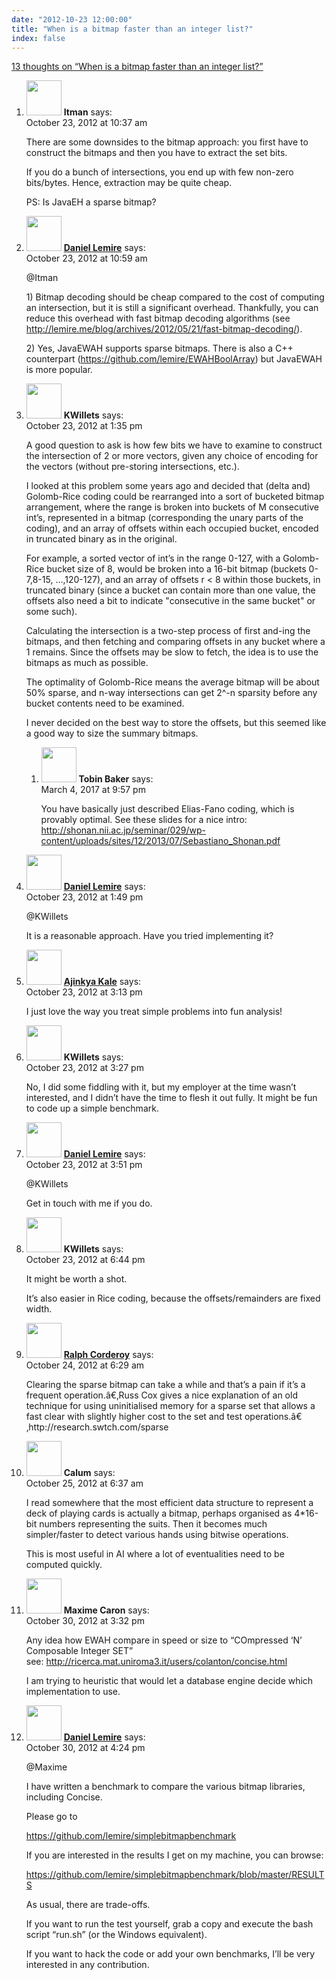 ```yaml
---
date: "2012-10-23 12:00:00"
title: "When is a bitmap faster than an integer list?"
index: false
---
```


[13 thoughts on &ldquo;When is a bitmap faster than an integer list?&rdquo;](/lemire/blog/2012/10-23-when-is-a-bitmap-faster-than-an-integer-list)

<ol class="comment-list">
<li id="comment-57980" class="comment even thread-even depth-1">
<div class="comment-author vcard">
<img alt src="https://secure.gravatar.com/avatar/cdbd04afdb5401d1cbbd390416f3c1e3?s=56&#038;d=mm&#038;r=g" srcset="https://secure.gravatar.com/avatar/cdbd04afdb5401d1cbbd390416f3c1e3?s=112&#038;d=mm&#038;r=g 2x" class="avatar avatar-56 photo" height="56" width="56" decoding="async" /> <b class="fn">Itman</b> <span class="says">says:</span> </div>
<div class="comment-metadata"><time datetime="2012-10-23T10:37:04+00:00">October 23, 2012 at 10:37 am</time></a> </div>
<div class="comment-content">
<p>There are some downsides to the bitmap approach: you first have to construct the bitmaps and then you have to extract the set bits. </p>
<p>If you do a bunch of intersections, you end up with few non-zero bits/bytes. Hence, extraction may be quite cheap.</p>
<p>PS: Is JavaEH a sparse bitmap?</p>
</div>
</li>
<li id="comment-57981" class="comment byuser comment-author-lemire bypostauthor odd alt thread-odd thread-alt depth-1">
<div class="comment-author vcard">
<img alt src="https://secure.gravatar.com/avatar/2ca999bef9535950f5b84281a4dab006?s=56&#038;d=mm&#038;r=g" srcset="https://secure.gravatar.com/avatar/2ca999bef9535950f5b84281a4dab006?s=112&#038;d=mm&#038;r=g 2x" class="avatar avatar-56 photo" height="56" width="56" decoding="async" /> <b class="fn"><a href="https://lemire.me/en/" class="url" rel="ugc">Daniel Lemire</a></b> <span class="says">says:</span> </div>
<div class="comment-metadata"><time datetime="2012-10-23T10:59:55+00:00">October 23, 2012 at 10:59 am</time></a> </div>
<div class="comment-content">
<p>@Itman</p>
<p>1) Bitmap decoding should be cheap compared to the cost of computing an intersection, but it is still a significant overhead. Thankfully, you can reduce this overhead with fast bitmap decoding algorithms (see <a href="https://lemire.me/blog/archives/2012/05/21/fast-bitmap-decoding/" rel="ugc">http://lemire.me/blog/archives/2012/05/21/fast-bitmap-decoding/</a>).</p>
<p>2) Yes, JavaEWAH supports sparse bitmaps. There is also a C++ counterpart (<a href="https://github.com/lemire/EWAHBoolArray" rel="nofollow ugc">https://github.com/lemire/EWAHBoolArray</a>) but JavaEWAH is more popular.</p>
</div>
</li>
<li id="comment-57989" class="comment even thread-even depth-1 parent">
<div class="comment-author vcard">
<img alt src="https://secure.gravatar.com/avatar/331059294e89906fef3d785f06820025?s=56&#038;d=mm&#038;r=g" srcset="https://secure.gravatar.com/avatar/331059294e89906fef3d785f06820025?s=112&#038;d=mm&#038;r=g 2x" class="avatar avatar-56 photo" height="56" width="56" loading="lazy" decoding="async" /> <b class="fn">KWillets</b> <span class="says">says:</span> </div>
<div class="comment-metadata"><time datetime="2012-10-23T13:35:48+00:00">October 23, 2012 at 1:35 pm</time></a> </div>
<div class="comment-content">
<p>A good question to ask is how few bits we have to examine to construct the intersection of 2 or more vectors, given any choice of encoding for the vectors (without pre-storing intersections, etc.).</p>
<p>I looked at this problem some years ago and decided that (delta and) Golomb-Rice coding could be rearranged into a sort of bucketed bitmap arrangement, where the range is broken into buckets of M consecutive int&rsquo;s, represented in a bitmap (corresponding the unary parts of the coding), and an array of offsets within each occupied bucket, encoded in truncated binary as in the original. </p>
<p>For example, a sorted vector of int&rsquo;s in the range 0-127, with a Golomb-Rice bucket size of 8, would be broken into a 16-bit bitmap (buckets 0-7,8-15, &#8230;,120-127), and an array of offsets r &lt; 8 within those buckets, in truncated binary (since a bucket can contain more than one value, the offsets also need a bit to indicate &quot;consecutive in the same bucket&quot; or some such).</p>
<p>Calculating the intersection is a two-step process of first and-ing the bitmaps, and then fetching and comparing offsets in any bucket where a 1 remains. Since the offsets may be slow to fetch, the idea is to use the bitmaps as much as possible.</p>
<p>The optimality of Golomb-Rice means the average bitmap will be about 50% sparse, and n-way intersections can get 2^-n sparsity before any bucket contents need to be examined. </p>
<p>I never decided on the best way to store the offsets, but this seemed like a good way to size the summary bitmaps.</p>
</div>
<ol class="children">
<li id="comment-273967" class="comment odd alt depth-2">
<div class="comment-author vcard">
<img alt src="https://secure.gravatar.com/avatar/555462d31c05cc2d6429e91adeb7eba2?s=56&#038;d=mm&#038;r=g" srcset="https://secure.gravatar.com/avatar/555462d31c05cc2d6429e91adeb7eba2?s=112&#038;d=mm&#038;r=g 2x" class="avatar avatar-56 photo" height="56" width="56" loading="lazy" decoding="async" /> <b class="fn">Tobin Baker</b> <span class="says">says:</span> </div>
<div class="comment-metadata"><time datetime="2017-03-04T21:57:37+00:00">March 4, 2017 at 9:57 pm</time></a> </div>
<div class="comment-content">
<p>You have basically just described Elias-Fano coding, which is provably optimal. See these slides for a nice intro: <a href="http://shonan.nii.ac.jp/seminar/029/wp-content/uploads/sites/12/2013/07/Sebastiano_Shonan.pdf" rel="nofollow ugc">http://shonan.nii.ac.jp/seminar/029/wp-content/uploads/sites/12/2013/07/Sebastiano_Shonan.pdf</a></p>
</div>
</li>
</ol>
</li>
<li id="comment-57990" class="comment byuser comment-author-lemire bypostauthor even thread-odd thread-alt depth-1">
<div class="comment-author vcard">
<img alt src="https://secure.gravatar.com/avatar/2ca999bef9535950f5b84281a4dab006?s=56&#038;d=mm&#038;r=g" srcset="https://secure.gravatar.com/avatar/2ca999bef9535950f5b84281a4dab006?s=112&#038;d=mm&#038;r=g 2x" class="avatar avatar-56 photo" height="56" width="56" loading="lazy" decoding="async" /> <b class="fn"><a href="https://lemire.me/en/" class="url" rel="ugc">Daniel Lemire</a></b> <span class="says">says:</span> </div>
<div class="comment-metadata"><time datetime="2012-10-23T13:49:40+00:00">October 23, 2012 at 1:49 pm</time></a> </div>
<div class="comment-content">
<p>@KWillets</p>
<p>It is a reasonable approach. Have you tried implementing it?</p>
</div>
</li>
<li id="comment-57993" class="comment odd alt thread-even depth-1">
<div class="comment-author vcard">
<img alt src="https://secure.gravatar.com/avatar/1250430baa32d5f5ce9a39189adf6528?s=56&#038;d=mm&#038;r=g" srcset="https://secure.gravatar.com/avatar/1250430baa32d5f5ce9a39189adf6528?s=112&#038;d=mm&#038;r=g 2x" class="avatar avatar-56 photo" height="56" width="56" loading="lazy" decoding="async" /> <b class="fn"><a href="http://ajinkya.info" class="url" rel="ugc external nofollow">Ajinkya Kale</a></b> <span class="says">says:</span> </div>
<div class="comment-metadata"><time datetime="2012-10-23T15:13:07+00:00">October 23, 2012 at 3:13 pm</time></a> </div>
<div class="comment-content">
<p>I just love the way you treat simple problems into fun analysis!</p>
</div>
</li>
<li id="comment-57994" class="comment even thread-odd thread-alt depth-1">
<div class="comment-author vcard">
<img alt src="https://secure.gravatar.com/avatar/331059294e89906fef3d785f06820025?s=56&#038;d=mm&#038;r=g" srcset="https://secure.gravatar.com/avatar/331059294e89906fef3d785f06820025?s=112&#038;d=mm&#038;r=g 2x" class="avatar avatar-56 photo" height="56" width="56" loading="lazy" decoding="async" /> <b class="fn">KWillets</b> <span class="says">says:</span> </div>
<div class="comment-metadata"><time datetime="2012-10-23T15:27:25+00:00">October 23, 2012 at 3:27 pm</time></a> </div>
<div class="comment-content">
<p>No, I did some fiddling with it, but my employer at the time wasn&rsquo;t interested, and I didn&rsquo;t have the time to flesh it out fully. It might be fun to code up a simple benchmark.</p>
</div>
</li>
<li id="comment-57995" class="comment byuser comment-author-lemire bypostauthor odd alt thread-even depth-1">
<div class="comment-author vcard">
<img alt src="https://secure.gravatar.com/avatar/2ca999bef9535950f5b84281a4dab006?s=56&#038;d=mm&#038;r=g" srcset="https://secure.gravatar.com/avatar/2ca999bef9535950f5b84281a4dab006?s=112&#038;d=mm&#038;r=g 2x" class="avatar avatar-56 photo" height="56" width="56" loading="lazy" decoding="async" /> <b class="fn"><a href="https://lemire.me/en/" class="url" rel="ugc">Daniel Lemire</a></b> <span class="says">says:</span> </div>
<div class="comment-metadata"><time datetime="2012-10-23T15:51:05+00:00">October 23, 2012 at 3:51 pm</time></a> </div>
<div class="comment-content">
<p>@KWillets</p>
<p>Get in touch with me if you do.</p>
</div>
</li>
<li id="comment-58001" class="comment even thread-odd thread-alt depth-1">
<div class="comment-author vcard">
<img alt src="https://secure.gravatar.com/avatar/331059294e89906fef3d785f06820025?s=56&#038;d=mm&#038;r=g" srcset="https://secure.gravatar.com/avatar/331059294e89906fef3d785f06820025?s=112&#038;d=mm&#038;r=g 2x" class="avatar avatar-56 photo" height="56" width="56" loading="lazy" decoding="async" /> <b class="fn">KWillets</b> <span class="says">says:</span> </div>
<div class="comment-metadata"><time datetime="2012-10-23T18:44:19+00:00">October 23, 2012 at 6:44 pm</time></a> </div>
<div class="comment-content">
<p>It might be worth a shot. </p>
<p>It&rsquo;s also easier in Rice coding, because the offsets/remainders are fixed width.</p>
</div>
</li>
<li id="comment-58029" class="comment odd alt thread-even depth-1">
<div class="comment-author vcard">
<img alt src="https://secure.gravatar.com/avatar/eccbfb99f2a3da9810b0b2cb23400ac4?s=56&#038;d=mm&#038;r=g" srcset="https://secure.gravatar.com/avatar/eccbfb99f2a3da9810b0b2cb23400ac4?s=112&#038;d=mm&#038;r=g 2x" class="avatar avatar-56 photo" height="56" width="56" loading="lazy" decoding="async" /> <b class="fn"><a href="https://plus.google.com/+RalphCorderoy/about" class="url" rel="ugc external nofollow">Ralph Corderoy</a></b> <span class="says">says:</span> </div>
<div class="comment-metadata"><time datetime="2012-10-24T06:29:11+00:00">October 24, 2012 at 6:29 am</time></a> </div>
<div class="comment-content">
<p>Clearing the sparse bitmap can take a while and that&rsquo;s a pain if it&rsquo;s a frequent operation.â€‚Russ Cox gives a nice explanation of an old technique for using uninitialised memory for a sparse set that allows a fast clear with slightly higher cost to the set and test operations.â€‚http://research.swtch.com/sparse</p>
</div>
</li>
<li id="comment-58090" class="comment even thread-odd thread-alt depth-1">
<div class="comment-author vcard">
<img alt src="https://secure.gravatar.com/avatar/3c241721f8170857a6ddf6d8b4ef8891?s=56&#038;d=mm&#038;r=g" srcset="https://secure.gravatar.com/avatar/3c241721f8170857a6ddf6d8b4ef8891?s=112&#038;d=mm&#038;r=g 2x" class="avatar avatar-56 photo" height="56" width="56" loading="lazy" decoding="async" /> <b class="fn">Calum</b> <span class="says">says:</span> </div>
<div class="comment-metadata"><time datetime="2012-10-25T06:37:14+00:00">October 25, 2012 at 6:37 am</time></a> </div>
<div class="comment-content">
<p>I read somewhere that the most efficient data structure to represent a deck of playing cards is actually a bitmap, perhaps organised as 4*16-bit numbers representing the suits. Then it becomes much simpler/faster to detect various hands using bitwise operations.</p>
<p>This is most useful in AI where a lot of eventualities need to be computed quickly.</p>
</div>
</li>
<li id="comment-58420" class="comment odd alt thread-even depth-1">
<div class="comment-author vcard">
<img alt src="https://secure.gravatar.com/avatar/01cc07930d88f6f16a6dbaa6590942f4?s=56&#038;d=mm&#038;r=g" srcset="https://secure.gravatar.com/avatar/01cc07930d88f6f16a6dbaa6590942f4?s=112&#038;d=mm&#038;r=g 2x" class="avatar avatar-56 photo" height="56" width="56" loading="lazy" decoding="async" /> <b class="fn">Maxime Caron</b> <span class="says">says:</span> </div>
<div class="comment-metadata"><time datetime="2012-10-30T15:32:28+00:00">October 30, 2012 at 3:32 pm</time></a> </div>
<div class="comment-content">
<p>Any idea how EWAH compare in speed or size to &ldquo;COmpressed &lsquo;N&rsquo; Composable Integer SET&rdquo;<br/>
see: <a href="http://ricerca.mat.uniroma3.it/users/colanton/concise.html" rel="nofollow ugc">http://ricerca.mat.uniroma3.it/users/colanton/concise.html</a></p>
<p>I am trying to heuristic that would let a database engine decide which implementation to use.</p>
</div>
</li>
<li id="comment-58422" class="comment byuser comment-author-lemire bypostauthor even thread-odd thread-alt depth-1">
<div class="comment-author vcard">
<img alt src="https://secure.gravatar.com/avatar/2ca999bef9535950f5b84281a4dab006?s=56&#038;d=mm&#038;r=g" srcset="https://secure.gravatar.com/avatar/2ca999bef9535950f5b84281a4dab006?s=112&#038;d=mm&#038;r=g 2x" class="avatar avatar-56 photo" height="56" width="56" loading="lazy" decoding="async" /> <b class="fn"><a href="https://lemire.me/en/" class="url" rel="ugc">Daniel Lemire</a></b> <span class="says">says:</span> </div>
<div class="comment-metadata"><time datetime="2012-10-30T16:24:10+00:00">October 30, 2012 at 4:24 pm</time></a> </div>
<div class="comment-content">
<p>@Maxime</p>
<p>I have written a benchmark to compare the various bitmap libraries, including Concise.</p>
<p>Please go to </p>
<p><a href="https://github.com/lemire/simplebitmapbenchmark" rel="nofollow ugc">https://github.com/lemire/simplebitmapbenchmark</a></p>
<p>If you are interested in the results I get on my machine, you can browse:</p>
<p><a href="https://github.com/lemire/simplebitmapbenchmark/blob/master/RESULTS" rel="nofollow ugc">https://github.com/lemire/simplebitmapbenchmark/blob/master/RESULTS</a></p>
<p>As usual, there are trade-offs.</p>
<p>If you want to run the test yourself, grab a copy and execute the bash script &ldquo;run.sh&rdquo; (or the Windows equivalent).</p>
<p>If you want to hack the code or add your own benchmarks, I&rsquo;ll be very interested in any contribution.</p>
</div>
</li>
</ol>
